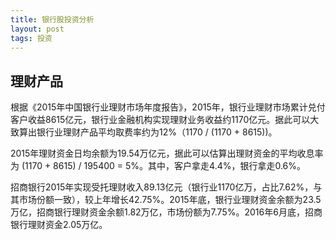 ```yaml
---
title: 银行股投资分析
layout: post
tags: 投资
---
```


## 理财产品

根据《2015年中国银行业理财市场年度报告》，2015年，银行业理财市场累计兑付客户收益8615亿元，银行业金融机构实现理财业务收益约1170亿元。据此可以大致算出银行业理财产品平均取费率约为12%（1170 / (1170 + 8615))。

2015年理财资金日均余额为19.54万亿元，据此可以估算出理财资金的平均收息率为 (1170 + 8615) / 195400 = 5%。其中，客户拿走4.4%，银行拿走0.6%。

招商银行2015年实现受托理财收入89.13亿元（银行业1170亿万，占比7.62%，与其市场份额一致），较上年增长42.75%。2015年底，银行业理财资金余额为23.5万亿，招商银行理财资金余额1.82万亿，市场份额为7.75%。2016年6月底，招商银行理财资金2.05万亿。